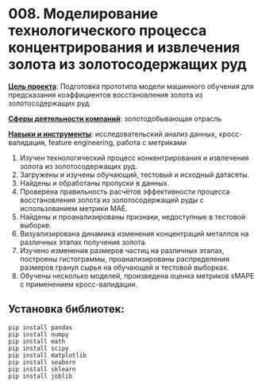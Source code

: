 # 008. Моделирование технологического процесса концентрирования и извлечения золота из золотосодержащих руд

<u>**Цель проекта**</u>: Подготовка прототипа модели машинного обучения для предсказания коэффициентов восстановления золота из золотосодержащих руд.

<u>**Сферы деятельности компаний**</u>: золотодобывающая отрасль

<u>**Навыки и инструменты**</u>: исследовательский анализ данных, кросс-валидация, feature engineering, работа с метриками

1. Изучен технологический процесс конкентрирования и извлечения золота из золотосодержащих руд.
2. Загружены и изучены обучающий, тестовый и исходный датасеты.
3. Найдены и обработаны пропуски в данных.
4. Проверена правильность расчётов эффективности процесса восстановления золота из золотосодержащей руды с использованием метрики MAE.
5. Найдены и проанализированы признаки, недоступные в тестовой выборке.
6. Визуализирована динамика изменения концентраций металлов на различных этапах получения золота.
7. Изучено изменения размеров частиц на различных этапах, построены гистограммы, проанализированы распределения размеров гранул сырья на обучающей и тестовой выборках.
8. Обучены несколько моделей, произведена оценка метриков sMAPE с применением кросс-валидации.

## Установка библиотек:
```python3
pip install pandas
pip install numpy
pip install math
pip install scipy
pip install matplotlib
pip install seaborn
pip install sklearn
pip install joblib
```
